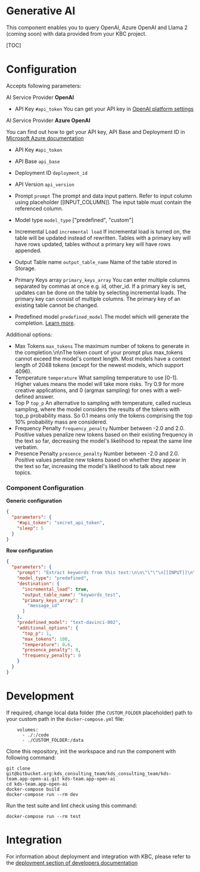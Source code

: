 Generative AI
=============

This component enables you to query OpenAI, Azure OpenAI and Llama 2 (coming soon) with data provided from your KBC project.


[TOC]


Configuration
=============

Accepts following parameters:


AI Service Provider **OpenAI**

- API Key `#api_token` You can get your API key in [OpenAI platform settings](https://platform.openai.com/account/api-keys)

AI Service Provider **Azure OpenAI**

You can find out how to get your API key, API Base and Deployment ID in [Microsoft Azure documentation](https://learn.microsoft.com/cs-cz/azure/ai-services/openai/quickstart?tabs=command-line&pivots=programming-language-python#retrieve-key-and-endpoint)
- API Key `#api_token`
- API Base `api_base`
- Deployment ID `deployment_id`
- API Version `api_version`

- Prompt `prompt` The prompt and data input pattern. Refer to input column using placeholder [[INPUT_COLUMN]]. The input table must contain the referenced column.
- Model type `model_type` ["predefined", "custom"]
- Incremental Load `incremental load` If incremental load is turned on, the table will be updated instead of rewritten. Tables with a primary key will have rows updated, tables without a primary key will have rows appended.
- Output Table name `output_table_name` Name of the table stored in Storage.
- Primary Keys array `primary_keys_array` You can enter multiple columns separated by commas at once e.g. id, other_id. If a primary key is set, updates can be done on the table by selecting incremental loads. The primary key can consist of multiple columns. The primary key of an existing table cannot be changed.
- Predefined model `predefined_model` The model which will generate the completion. [Learn more](https://beta.openai.com/docs/models).

Additional options:

- Max Tokens `max_tokens` The maximum number of tokens to generate in the completion.\n\nThe token count of your prompt plus max_tokens cannot exceed the model's context length. Most models have a context length of 2048 tokens (except for the newest models, which support 4096).
- Temperature `temperature` What sampling temperature to use [0-1]. Higher values means the model will take more risks. Try 0.9 for more creative applications, and 0 (argmax sampling) for ones with a well-defined answer.
- Top P `top_p` An alternative to sampling with temperature, called nucleus sampling, where the model considers the results of the tokens with top_p probability mass. So 0.1 means only the tokens comprising the top 10% probability mass are considered.
- Frequency Penalty `frequency_penalty` Number between -2.0 and 2.0. Positive values penalize new tokens based on their existing frequency in the text so far, decreasing the model's likelihood to repeat the same line verbatim.
- Presence Penalty `presence_penalty` Number between -2.0 and 2.0. Positive values penalize new tokens based on whether they appear in the text so far, increasing the model's likelihood to talk about new topics.


### Component Configuration

**Generic configuration**

```json
{
  "parameters": {
    "#api_token": "secret_api_token",
    "sleep": 5
  }
}
```

**Row configuration**

```json
{
  "parameters": {
    "prompt": "Extract keywords from this text:\n\n\"\"\"\n[[INPUT]]\n\"\"\"",
    "model_type": "predefined",
    "destination": {
      "incremental_load": true,
      "output_table_name": "keywords_test",
      "primary_keys_array": [
        "message_id"
      ]
    },
    "predefined_model": "text-davinci-002",
    "additional_options": {
      "top_p": 1,
      "max_tokens": 100,
      "temperature": 0.6,
      "presence_penalty": 0,
      "frequency_penalty": 0
    }
  }
}
```


# Development

If required, change local data folder (the `CUSTOM_FOLDER` placeholder) path to your custom path in
the `docker-compose.yml` file:

~~~~~~~~~~~~~~~~~~~~~~~~~~~~~~~~~~~~~~~~~~~~~~~~~~~~~~~~~~~~~~~~~~~~~~~~~~~~~~~~
    volumes:
      - ./:/code
      - ./CUSTOM_FOLDER:/data
~~~~~~~~~~~~~~~~~~~~~~~~~~~~~~~~~~~~~~~~~~~~~~~~~~~~~~~~~~~~~~~~~~~~~~~~~~~~~~~~

Clone this repository, init the workspace and run the component with following command:

~~~~~~~~~~~~~~~~~~~~~~~~~~~~~~~~~~~~~~~~~~~~~~~~~~~~~~~~~~~~~~~~~~~~~~~~~~~~~~~~
git clone git@bitbucket.org:kds_consulting_team/kds_consulting_team/kds-team.app-open-ai.git kds-team.app-open-ai
cd kds-team.app-open-ai
docker-compose build
docker-compose run --rm dev
~~~~~~~~~~~~~~~~~~~~~~~~~~~~~~~~~~~~~~~~~~~~~~~~~~~~~~~~~~~~~~~~~~~~~~~~~~~~~~~~

Run the test suite and lint check using this command:

~~~~~~~~~~~~~~~~~~~~~~~~~~~~~~~~~~~~~~~~~~~~~~~~~~~~~~~~~~~~~~~~~~~~~~~~~~~~~~~~
docker-compose run --rm test
~~~~~~~~~~~~~~~~~~~~~~~~~~~~~~~~~~~~~~~~~~~~~~~~~~~~~~~~~~~~~~~~~~~~~~~~~~~~~~~~

Integration
===========

For information about deployment and integration with KBC, please refer to the
[deployment section of developers documentation](https://developers.keboola.com/extend/component/deployment/)
